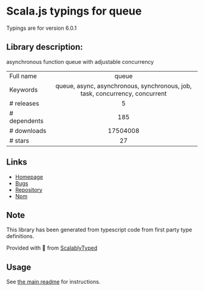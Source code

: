 
# Scala.js typings for queue

Typings are for version 6.0.1

## Library description:
asynchronous function queue with adjustable concurrency

|                    |                 |
| ------------------ | :-------------: |
| Full name          | queue |
| Keywords           | queue, async, asynchronous, synchronous, job, task, concurrency, concurrent |
| # releases         | 5 |
| # dependents       | 185 |
| # downloads        | 17504008 |
| # stars            | 27 |

## Links
- [Homepage](https://github.com/jessetane/queue#readme)
- [Bugs](https://github.com/jessetane/queue/issues)
- [Repository](https://github.com/jessetane/queue)
- [Npm](https://www.npmjs.com/package/queue)
    


## Note
This library has been generated from typescript code from first party type definitions.

Provided with :purple_heart: from [ScalablyTyped](https://github.com/oyvindberg/ScalablyTyped)

## Usage
See [the main readme](../../readme.md) for instructions.


